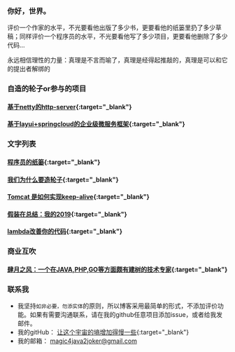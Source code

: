 ### 你好，世界。


评价一个作家的水平，不光要看他出版了多少书，更要看他的纸篓里扔了多少草稿；同样评价一个程序员的水平，不光要看他写了多少项目，更要看他删除了多少代码...

永远相信理性的力量：真理是不言而喻了，真理是经得起推敲的，真理是可以和它的提出者解绑的





### 自造的轮子or参与的项目

####  [基于netty的http-server](https://github.com/rongjoker/quarantineJ){:target="_blank"}
####  [基于layui+springcloud的企业级微服务框架](https://gitee.com/owenwangwen/open-capacity-platform){:target="_blank"}

### 文字列表
####  [程序员的纸篓](blog/programmerswastebasket/programmerswastebasket.md){:target="_blank"} 
####  [我们为什么要造轮子](blog/whywemakecycle/whywemakecycle.md){:target="_blank"} 
####  [Tomcat 是如何实现keep-alive](blog/tomcat2keepalive/tomcat2keepalive.md){:target="_blank"} 
####  [假装在总结：我的2019](blog/reviewin2019/reviewin2019.md){:target="_blank"}
####  [lambda改善你的代码](blog/travelwithlambda/travelwithlambda.md){:target="_blank"}





### 商业互吹
####  [肆月之风：一个在JAVA,PHP,GO等方面颇有建树的技术专家](https://acme.top/){:target="_blank"} 

### 联系我
- 我坚持`如非必要，勿添实体`的原则，所以博客采用最简单的形式，不添加评价功能。如果有需要沟通联系，请在我的github任意项目添加issue，或者给我发邮件。
- 我的gitHub： [让这个宇宙的墒增加得慢一些](https://github.com/rongjoker){:target="_blank"}
- 我的邮箱： <magic4java2joker@gmail.com>